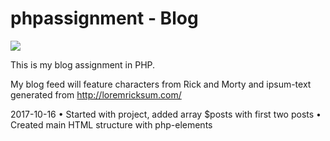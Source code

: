 # phpassignment - Blog

<img src="https://media.giphy.com/media/7rQf04hfkMx9K/giphy.gif">

This is my blog assignment in PHP.

My blog feed will feature characters from Rick and Morty and ipsum-text
generated from http://loremricksum.com/

2017-10-16
• Started with project, added array $posts with first two posts
• Created main HTML structure with php-elements
